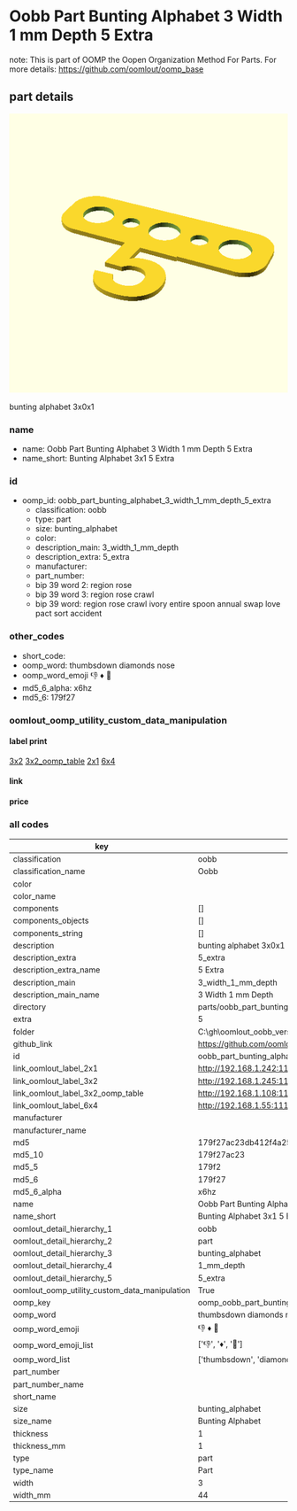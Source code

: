 # Oobb Part Bunting Alphabet 3 Width 1 mm Depth 5 Extra  

note: This is part of OOMP the Oopen Organization Method For Parts. For more details: https://github.com/oomlout/oomp_base

##  part details
  

[![](3dpr.png)](3dpr.png)

bunting alphabet 3x0x1



### name
* name: Oobb Part Bunting Alphabet 3 Width 1 mm Depth 5 Extra
* name_short: Bunting Alphabet 3x1 5 Extra
### id
* oomp_id: oobb_part_bunting_alphabet_3_width_1_mm_depth_5_extra
  * classification: oobb
  * type: part
  * size: bunting_alphabet
  * color: 
  * description_main: 3_width_1_mm_depth
  * description_extra: 5_extra
  * manufacturer: 
  * part_number: 
  * bip 39 word 2: region rose
  * bip 39 word 3: region rose crawl
  * bip 39 word: region rose crawl ivory entire spoon annual swap love pact sort accident

### other_codes
* short_code: 
* oomp_word: thumbsdown diamonds nose
* oomp_word_emoji :thumbsdown: :diamonds: :nose:
* md5_6_alpha: x6hz
* md5_6: 179f27






### oomlout_oomp_utility_custom_data_manipulation
#### label print
[3x2](http://192.168.1.245:1112/?label=oomp%20x6hz)
[3x2_oomp_table](http://192.168.1.108:1112/?label=oomp%20x6hz)
[2x1](http://192.168.1.242:1112/?label=oomp%20x6hz)
[6x4](http://192.168.1.55:1112/?label=oomp%20x6hz)    

#### link

                              

#### price







### all codes 
| key | value |  
| --- | --- |  
| classification | oobb |  
| classification_name | Oobb |  
| color |  |  
| color_name |  |  
| components | [] |  
| components_objects | [] |  
| components_string | [] |  
| description | bunting alphabet 3x0x1 |  
| description_extra | 5_extra |  
| description_extra_name | 5 Extra |  
| description_main | 3_width_1_mm_depth |  
| description_main_name | 3 Width 1 mm Depth |  
| directory | parts/oobb_part_bunting_alphabet_3_width_1_mm_depth_5_extra |  
| extra | 5 |  
| folder | C:\gh\oomlout_oobb_version_4_generated_parts\things\oobb_part_bunting_alphabet_3_width_1_mm_depth_5_extra |  
| github_link | https://github.com/oomlout/oomlout_oomp_part_src/tree/main/parts/oobb_part_bunting_alphabet_3_width_1_mm_depth_5_extra |  
| id | oobb_part_bunting_alphabet_3_width_1_mm_depth_5_extra |  
| link_oomlout_label_2x1 | http://192.168.1.242:1112/?label=oomp%20x6hz |  
| link_oomlout_label_3x2 | http://192.168.1.245:1112/?label=oomp%20x6hz |  
| link_oomlout_label_3x2_oomp_table | http://192.168.1.108:1112/?label=oomp%20x6hz |  
| link_oomlout_label_6x4 | http://192.168.1.55:1112/?label=oomp%20x6hz |  
| manufacturer |  |  
| manufacturer_name |  |  
| md5 | 179f27ac23db412f4a25c76e656f05a4 |  
| md5_10 | 179f27ac23 |  
| md5_5 | 179f2 |  
| md5_6 | 179f27 |  
| md5_6_alpha | x6hz |  
| name | Oobb Part Bunting Alphabet 3 Width 1 mm Depth 5 Extra |  
| name_short | Bunting Alphabet 3x1 5 Extra |  
| oomlout_detail_hierarchy_1 | oobb |  
| oomlout_detail_hierarchy_2 | part |  
| oomlout_detail_hierarchy_3 | bunting_alphabet |  
| oomlout_detail_hierarchy_4 | 1_mm_depth |  
| oomlout_detail_hierarchy_5 | 5_extra |  
| oomlout_oomp_utility_custom_data_manipulation | True |  
| oomp_key | oomp_oobb_part_bunting_alphabet_3_width_1_mm_depth_5_extra |  
| oomp_word | thumbsdown diamonds nose |  
| oomp_word_emoji | :thumbsdown: :diamonds: :nose: |  
| oomp_word_emoji_list | [':thumbsdown:', ':diamonds:', ':nose:'] |  
| oomp_word_list | ['thumbsdown', 'diamonds', 'nose'] |  
| part_number |  |  
| part_number_name |  |  
| short_name |  |  
| size | bunting_alphabet |  
| size_name | Bunting Alphabet |  
| thickness | 1 |  
| thickness_mm | 1 |  
| type | part |  
| type_name | Part |  
| width | 3 |  
| width_mm | 44 |  
